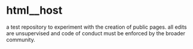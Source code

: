 html__host
==========

a test repository to experiment with the creation of public pages.
all edits are unsupervised and code of conduct must be enforced by the broader community.
